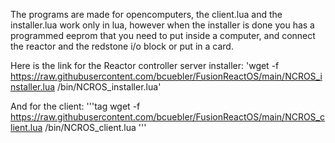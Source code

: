 The programs are made for opencomputers, the client.lua  and the installer.lua work only in lua, however when the installer is done you has a programmed eeprom that you need to put inside a computer, and connect the reactor and the redstone i/o block or put in a card.

Here is the link for the Reactor controller server installer:
'wget -f https://raw.githubusercontent.com/bcuebler/FusionReactOS/main/NCROS_installer.lua /bin/NCROS_installer.lua'

And for the client:
'''tag
wget -f https://raw.githubusercontent.com/bcuebler/FusionReactOS/main/NCROS_client.lua /bin/NCROS_client.lua
'''
